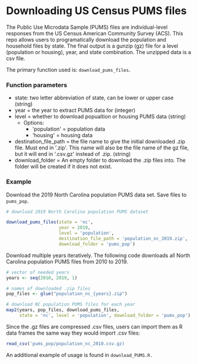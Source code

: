 # Downloading US Census PUMS files

The Public Use Microdata Sample (PUMS) files are individual-level responses from the US Census American Community Survey (ACS). This repo allows users to programatically download the population and household files by state. The final output is a gunzip (gz) file for a level (population or housing), year, and state combination. The unzipped data is a csv file.

The primary function used is: `download_pums_files`.

### Function parameters

- state: two letter abbreviation of state, can be lower or upper case (string)
- year = the year to extract PUMS data for (integer)
- level = whether to download popualtion or housing PUMS data (string)
  - Options:
    - 'population' = population data
    - 'housing' = housing data
- destination_file_path = the file name to give the initial downloaded .zip file. Must end in '.zip'. This name will also be the file name of the gz file, but it will end in '.csv.gz' instead of .zip. (string)
- download_folder = An empty folder to download the .zip files into. The folder will be created if it does not exist.

### Example

Download the 2019 North Carolina population PUMS data set. Save files to `pums_pop`.

```r
# download 2019 North Carolina population PUMS dataset

download_pums_files(state = 'nc', 
                    year = 2019, 
                    level = 'population', 
                    destination_file_path = 'population_nc_2019.zip', 
                    download_folder = 'pums_pop')
```

Download multiple years iteratively. The following code downloads all North Carolina population PUMS files from 2010 to 2019.

```r
# vector of needed years
years <- seq(2010, 2019, 1)

# names of downloaded .zip files
pop_files <- glue("population_nc_{years}.zip") 

# download NC population PUMS files for each year
map2(years, pop_files, download_pums_files, 
     state = 'nc', level = 'population', download_folder = 'pums_pop')
```

Since the .gz files are compressed .csv files, users can import them as R data frames the same way they would import .csv files:

```r
read_csv('pums_pop/population_nc_2010.csv.gz)
```
An additional example of usage is found in `download_PUMS.R.`

